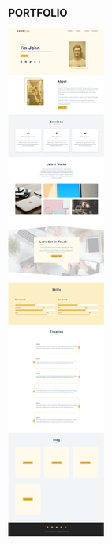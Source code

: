 ## PORTFOLIO

[![Portfolio](<./design/05-portfolio(grid).jpeg>) ](https://css-05-portfolio.netlify.app)

